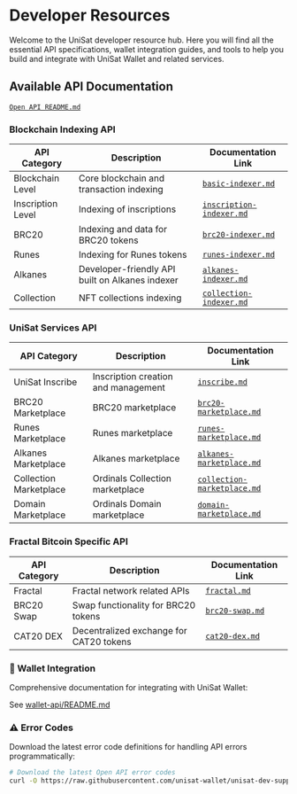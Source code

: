 # Developer Resources

Welcome to the UniSat developer resource hub. Here you will find all the essential API specifications, wallet integration guides, and tools to help you build and integrate with UniSat Wallet and related services.

## Available API Documentation

[`Open API README.md`](./open-api/README.md)

### Blockchain Indexing API

| API Category      | Description                                     | Documentation Link                                                       |
| ----------------- | ----------------------------------------------- | ------------------------------------------------------------------------ |
| Blockchain Level  | Core blockchain and transaction indexing        | [`basic-indexer.md`](./open-api/auto-generated/docs/basic-indexer.md)             |
| Inscription Level | Indexing of inscriptions                        | [`inscription-indexer.md`](./open-api/auto-generated/docs/inscription-indexer.md) |
| BRC20             | Indexing and data for BRC20 tokens              | [`brc20-indexer.md`](./open-api/auto-generated/docs/brc20-indexer.md)             |
| Runes             | Indexing for Runes tokens                       | [`runes-indexer.md`](./open-api/auto-generated/docs/runes-indexer.md)             |
| Alkanes           | Developer-friendly API built on Alkanes indexer | [`alkanes-indexer.md`](./open-api/auto-generated/docs/alkanes-indexer.md)         |
| Collection        | NFT collections indexing                        | [`collection-indexer.md`](./open-api/auto-generated/docs/collection-indexer.md)   |

### UniSat Services API

| API Category           | Description                         | Documentation Link                                                             |
| ---------------------- | ----------------------------------- | ------------------------------------------------------------------------------ |
| UniSat Inscribe        | Inscription creation and management | [`inscribe.md`](./open-api/auto-generated/docs/inscribe.md)                             |
| BRC20 Marketplace      | BRC20 marketplace                   | [`brc20-marketplace.md`](./open-api/auto-generated/docs/brc20-marketplace.md)           |
| Runes Marketplace      | Runes marketplace                   | [`runes-marketplace.md`](./open-api/auto-generated/docs/runes-marketplace.md)           |
| Alkanes Marketplace    | Alkanes marketplace                 | [`alkanes-marketplace.md`](./open-api/auto-generated/docs/alkanes-marketplace.md)       |
| Collection Marketplace | Ordinals Collection marketplace     | [`collection-marketplace.md`](./open-api/auto-generated/docs/collection-marketplace.md) |
| Domain Marketplace     | Ordinals Domain marketplace         | [`domain-marketplace.md`](./open-api/auto-generated/docs/domain-marketplace.md)         |

### Fractal Bitcoin Specific API

| API Category           | Description                                     | Documentation Link                                                             |
| ---------------------- | ----------------------------------------------- | ------------------------------------------------------------------------------ |
| Fractal                | Fractal network related APIs                    | [`fractal.md`](./open-api/auto-generated/docs/fractal.md)                               |
| BRC20 Swap             | Swap functionality for BRC20 tokens             | [`brc20-swap.md`](./open-api/auto-generated/docs/brc20-swap.md)                         |
| CAT20 DEX              | Decentralized exchange for CAT20 tokens         | [`cat20-dex.md`](./open-api/auto-generated/docs/cat20-dex.md)                           |

### 🔧 Wallet Integration

Comprehensive documentation for integrating with UniSat Wallet:

See [wallet-api/README.md](./wallet-api/README.md)

### ⚠️ Error Codes

Download the latest error code definitions for handling API errors programmatically:

```bash
# Download the latest Open API error codes
curl -O https://raw.githubusercontent.com/unisat-wallet/unisat-dev-support/main/errors/auto-generated/open-api-errors.json


```
